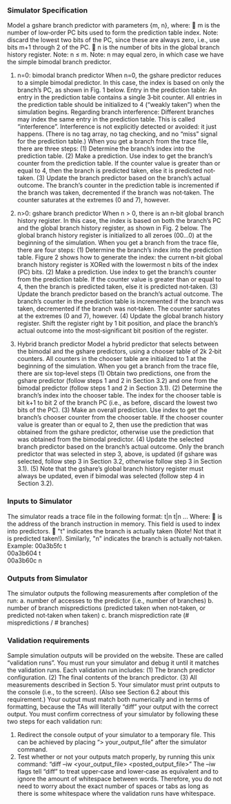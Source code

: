 ### Simulator Specification

Model a gshare branch predictor with parameters {m, n}, where: 
 m is the number of low‐order PC bits used to form the prediction table index. Note: discard the 
lowest two bits of the PC, since these are always zero, i.e., use bits m+1 through 2 of the PC. 
 n is the number of bits in the global branch history register. Note: n ≤ m. Note: n may equal 
zero, in which case we have the simple bimodal branch predictor. 

1. n=0: bimodal branch predictor 
When n=0, the gshare predictor reduces to a simple bimodal predictor. In this case, the index is based 
on only the branch’s PC, as shown in Fig. 1 below. 
Entry in the prediction table: 
An entry in the prediction table contains a single 3‐bit counter. All entries in the prediction table should 
be initialized to 4 (“weakly taken”) when the simulation begins. 
Regarding branch interference: 
Different branches may index the same entry in the prediction table. This is called “interference”. 
Interference is not explicitly detected or avoided: it just happens. (There is no tag array, no tag checking, 
and no “miss” signal for the prediction table.) 
When you get a branch from the trace file, there are three steps: 
(1) Determine the branch’s index into the prediction table. 
(2) Make a prediction. Use index to get the branch’s counter from the prediction table. If the counter 
value is greater than or equal to 4, then the branch is predicted taken, else it is predicted not‐taken. 
(3) Update the branch predictor based on the branch’s actual outcome. The branch’s counter in the 
prediction table is incremented if the branch was taken, decremented if the branch was not‐taken. 
The counter saturates at the extremes (0 and 7), however.


2. n>0: gshare branch predictor
When n > 0, there is an n‐bit global branch history register. In this case, the index is based on both the 
branch’s PC and the global branch history register, as shown in Fig. 2 below. The global branch history 
register is initialized to all zeroes (00...0) at the beginning of the simulation. 
When you get a branch from the trace file, there are four steps: 
(1) Determine the branch’s index into the prediction table. Figure 2 shows how to generate the index: 
the current n‐bit global branch history register is XORed with the lowermost n bits of the index (PC) 
bits. 
(2) Make a prediction. Use index to get the branch’s counter from the prediction table. If the counter 
value is greater than or equal to 4, then the branch is predicted taken, else it is predicted not‐taken. 
(3) Update the branch predictor based on the branch’s actual outcome. The branch’s counter in the 
prediction table is incremented if the branch was taken, decremented if the branch was not‐taken. 
The counter saturates at the extremes (0 and 7), however. 
(4) Update the global branch history register. Shift the register right by 1 bit position, and place the 
branch’s actual outcome into the most‐significant bit position of the register. 

3. Hybrid branch predictor
Model a hybrid predictor that selects between the bimodal and the gshare predictors, using a chooser 
table of 2k
 2‐bit counters. All counters in the chooser table are initialized to 1 at the beginning of the 
simulation. 
When you get a branch from the trace file, there are six top‐level steps 
(1) Obtain two predictions, one from the gshare predictor (follow steps 1 and 2 in Section 3.2) and 
one from the bimodal predictor (follow steps 1 and 2 in Section 3.1). 
(2) Determine the branch’s index into the chooser table. The index for the chooser table is bit k+1 to 
bit 2 of the branch PC (i.e., as before, discard the lowest two bits of the PC). 
(3) Make an overall prediction. Use index to get the branch’s chooser counter from the chooser table. 
If the chooser counter value is greater than or equal to 2, then use the prediction that was obtained 
from the gshare predictor, otherwise use the prediction that was obtained from the bimodal 
predictor. 
(4) Update the selected branch predictor based on the branch’s actual outcome. Only the branch 
predictor that was selected in step 3, above, is updated (if gshare was selected, follow step 3 in 
Section 3.2, otherwise follow step 3 in Section 3.1). 
(5) Note that the gshare’s global branch history register must always be updated, even if bimodal was 
selected (follow step 4 in Section 3.2). 

### Inputs to Simulator 
The simulator reads a trace file in the following format: 
<hex branch PC>  t|n 
<hex branch PC>  t|n 
... 
Where: 
 <hex branch PC> is the address of the branch instruction in memory. This field is used to index 
into predictors. 
  "t" indicates the branch is actually taken (Note! Not that it is predicted taken!). Similarly, "n" 
indicates the branch is actually not‐taken. 
Example: 
00a3b5fc t   
00a3b604 t   
00a3b60c n  


### Outputs from Simulator 
The simulator outputs the following measurements after completion of the run: 
a. number of accesses to the predictor (i.e., number of branches) 
b. number of branch mispredictions (predicted taken when not‐taken, or predicted not‐taken when 
taken) 
c. branch misprediction rate (# mispredictions / # branches) 


### Validation requirements 
Sample simulation outputs will be provided on the website. These are called “validation runs”. You must 
run your simulator and debug it until it matches the validation runs. 
Each validation run includes: 
  (1) The branch predictor configuration. 
  (2) The final contents of the branch predictor. 
  (3) All measurements described in Section 5. 
Your simulator must print outputs to the console (i.e., to the screen). (Also see Section 6.2 about this 
requirement.) 
Your output must match both numerically and in terms of formatting, because the TAs will literally “diff” 
your output with the correct output. You must confirm correctness of your simulator by following these 
two steps for each validation run: 
1) Redirect the console output of your simulator to a temporary file. This can be achieved by placing “> 
your_output_file” after the simulator command. 
2) Test whether or not your outputs match properly, by running this unix command: 
“diff –iw <your_output_file> <posted_output_file>” 
The –iw flags tell “diff” to treat upper‐case and lower‐case as equivalent and to ignore the amount of 
whitespace between words. Therefore, you do not need to worry about the exact number of spaces or 
tabs as long as there is some whitespace where the validation runs have whitespace. 




